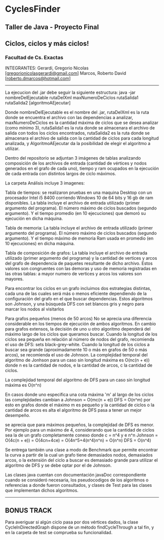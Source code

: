 # CyclesFinder

## Taller de Java - Proyecto Final 
## Ciclos, ciclos y más ciclos! 

### Facultad de Cs. Exactas

INTEGRANTES:
Gerardi, Gregorio Nicolas [gregorionicolasgerardi@gmail.com]
Marcos, Roberto David [roberto.dmarcos@hotmail.com]




------------

La ejecucion del .jar debe seguir la siguiente estructura: java -jar nombreDelEjecutable rutaDelXml maxNumeroDeCiclos rutaSalida1 rutaSalida2 [algoritmoAEjecutar]

Donde nombreDelEjecutable es el nombre del .jar, rutaDelXml es la ruta donde se encuentra el archivo con las dependencias a analizar, maxNumeroDeCiclos es la cantidad máxima de ciclos que se desea analizar (como mínimo 3), rutaSalida1 es la ruta donde se almacenara el archivo de salida con todos los ciclos encontrados, rutaSalida2 es la ruta donde se almacenara el archivo de salida con la cantidad de ciclos para cada longitud analizada, y AlgoritmoAEjecutar da la posibilidad de elegir el algoritmo a utilizar.

Dentro del repositorio se adjuntan 3 imágenes de tablas analizando composición de los archivos de entrada (cantidad de vértices y nodos generados en el grafo de cada uno), tiempo y ram ocupados en la ejecución de cada entrada con distintos largos de ciclo máximos.

La carpeta Análisis incluye 3 imagenes:

Tabla de tiempos: se realizaron pruebas en una maquina Desktop con un procesador Intel i5 8400 corriendo Windows 10 de 64 bits y 16 gb de ram disponibles. La tabla incluye el archivo de entrada utilizado (primer argumento del programa). El número máximo de ciclos buscados (segundo argumento). Y el tiempo promedio (en 10 ejecuciones) que demoró su ejecución en dicha máquina. 

Tabla de memoria: La tabla incluye el archivo de entrada utilizado (primer argumento del programa). El número máximo de ciclos buscados (segundo argumento). Y el tiempo máximo de memoria Ram usada en promedio (en 10 ejecuciones) en dicha máquina. 

Tabla de composición de grafos: La tabla incluye el archivo de entrada utilizado (primer argumento del programa) y la cantidad de vertices y arcos del grafo de dependencia de paquetes resultante de dicho archivo. Estos valores son congruentes con las demoras y uso de memoria registradas en las otras tablas: a mayor numero de vertices y arcos los valores son mayores.

Para encontrar los ciclos en un grafo incluimos dos estrategias distintas, cada una de las cuales será más o menos eficiente dependiendo de la configuración del grafo en el que buscar dependencias. Estos algoritmos son Johnson, y una búsqueda DFS con set blancos gris y negro para marcar los nodos al visitarlos

Para grafos pequeños (menos de 50 arcos) No se aprecia una diferencia considerable en los tiempos de ejecución de ambos algoritmos.
En cambio para grafos extensos, la decisión de uno u otro algoritmo dependerá del máximo largo de los ciclos que queramos buscar. Cuando la longitud de los ciclos sea pequeña en relación al número de nodos del grafo, recomienda el uso de DFS: sets black-grey-white. Cuando la longitud de los ciclos a buscar sea grande (aproximadamente 10 o más en grafos de 50 o más arcos), se recomienda el uso de Johnson.
La complejidad temporal del algoritmo de Jonhson para un caso sin longitud máxima es O(nc(n + e)) donde n es la cantidad de nodos, e la cantidad de arcos, c la cantidad de ciclos.

La complejidad temporal del algoritmo de DFS para un caso sin longitud máxima es O(n^n)

En casos donde uno especifica una cota máxima 'm' al largo de los ciclos las complejidades cambian a Johnson = O(mc(n + e)) DFS = O(n^m)
por esto en grafos donde el máximo m es pequeño y la cantidad de ciclos o la cantidad de arcos es alta el algoritmo de DFS pasa a tener un mejor desempeño.

se aprecia que para máximos pequeños, la complejidad de DFS es menor. Por ejemplo para un máximo de 4, considerando que la cantidad de ciclos sea la de un grafo completamente conexo donde c = n^4 y e n^n Johnson = O(4c(n + e)) = O(4cn+4ce) = O(4n^5+4(n^4)n^n) = O(n^n) DFS = O(n^4)

Se entrega también una clase a modo de Benchmark que permite encontrar la curva a partir de la cual un grafo tiene demasiados nodos, demasiados arcos, o la extensión del ciclo a buscar es demasiado grande para utilizar el algoritmo de DFS y se debe optar por el de Johnson.

Las clases java cuentan con documentación javaDoc correspondiente cuando se consideró necesaria, los pseudocodigos de los algoritmos o referencias a donde fueron consultados, y clases de Test para las clases que implementan dichos algoritmos.

-------------
## BONUS TRACK 
Para averiguar si algún ciclo pasa por dos vértices dados, la clase CycleInDirectedGraph dispone de un método findCycleThrough a tal fin, y en la carpeta de test se comprueba su funcionalidad.
